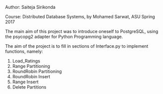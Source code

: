 Author: Saiteja Sirikonda

Course: Distributed Database Systems, by Mohamed Sarwat, ASU Spring 2017

The main aim of this project was to introduce oneself to PostgreSQL, using the psycopg2 adapter for Python Programming language. 

The aim of the project is to fill in sections of Interface.py to implement functions, namely:

1. Load_Ratings 
2. Range Partitioning
3. RoundRobin Partitioning
4. RoundRobin Insert
5. Range Insert
6. Delete Partitions